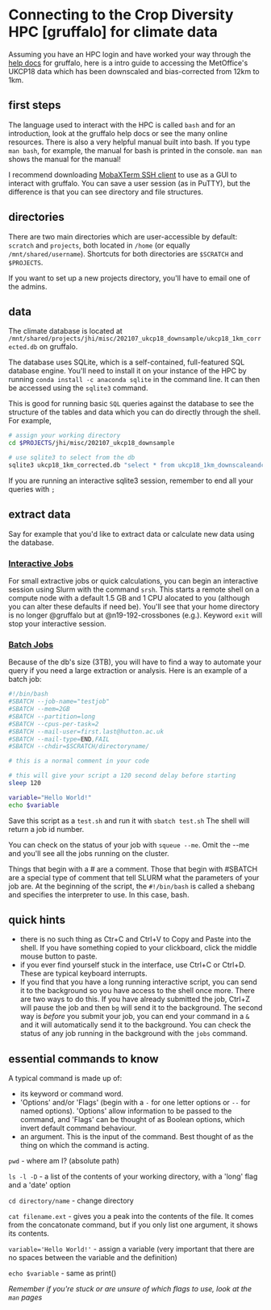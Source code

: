 # Connecting to the Crop Diversity HPC [gruffalo] for climate data 

Assuming you have an HPC login and have worked your way through the [help docs](https://help.cropdiversity.ac.uk) for gruffalo, here is a intro guide to accessing the MetOffice's UKCP18 data which has been downscaled and bias-corrected from 12km to 1km.


## first steps
The language used to interact with the HPC is called ```bash``` and for an introduction, look at the gruffalo help docs or see the many online resources. There is also a very helpful manual built into bash. If you type ```man bash```, for example, the manual for bash is printed in the console. ```man man``` shows the manual for the manual!

I recommend downloading [MobaXTerm SSH client](https://mobaxterm.mobatek.net/) to use as a GUI to interact with gruffalo. You can save a user session (as in PuTTY), but the difference is that you can see directory and file structures.


## directories 
There are two main directories which are user-accessible by default: ```scratch``` and ```projects```, both located in ```/home``` (or equally ```/mnt/shared/username```). Shortcuts for both directories are ```$SCRATCH``` and ```$PROJECTS```.

If you want to set up a new projects directory, you'll have to email one of the admins.


## data
The climate database is located at ```/mnt/shared/projects/jhi/misc/202107_ukcp18_downsample/ukcp18_1km_corrected.db``` on gruffalo.

The database uses SQLite, which is a self-contained, full-featured SQL database engine. You'll need to install it on your instance of the HPC by running ```conda install -c anaconda sqlite``` in the command line. It can then be accessed using the ```sqlite3``` command.

This is good for running basic ```SQL``` queries against the database to see the structure of the tables and data which you can do directly through the shell. For example, 

```bash 
# assign your working directory
cd $PROJECTS/jhi/misc/202107_ukcp18_downsample

# use sqlite3 to select from the db
sqlite3 ukcp18_1km_corrected.db "select * from ukcp18_1km_downscaleandcorrect_uk where id_1km = 1 and year = 1981;"
```
If you are running an interactive sqlite3 session, remember to end all your queries with ```;```


## extract data 
Say for example that you'd like to extract data or calculate new data using the database. 


### [Interactive Jobs](https://help.cropdiversity.ac.uk/slurm-overview.html#interactive-jobs)

For small extractive jobs or quick calculations, you can begin an interactive session using Slurm with the command ```srsh```. This starts a remote shell on a compute node with a default 1.5 GB and 1 CPU alocated to you (although you can alter these defaults if need be). You'll see that your home directory is no longer @gruffalo but at @n19-192-crossbones (e.g.). Keyword ```exit``` will stop your interactive session.


### [Batch Jobs](https://help.cropdiversity.ac.uk/slurm-overview.html#batch-jobs)

Because of the db's size (3TB), you will have to find a way to automate your query if you need a large extraction or analysis. Here is an example of a batch job:

```bash
#!/bin/bash 
#SBATCH --job-name="testjob"
#SBATCH --mem=2GB
#SBATCH --partition=long
#SBATCH --cpus-per-task=2
#SBATCH --mail-user=first.last@hutton.ac.uk
#SBATCH --mail-type=END,FAIL
#SBATCH --chdir=$SCRATCH/directoryname/

# this is a normal comment in your code

# this will give your script a 120 second delay before starting
sleep 120

variable="Hello World!"
echo $variable
```

Save this script as a ```test.sh``` and run it with ```sbatch test.sh```
The shell will return a job id number. 

You can check on the status of your job with ```squeue --me```. Omit the --me and you'll see all the jobs running on the cluster. 

Things that begin with a # are a comment. Those that begin with #SBATCH are a special type of comment that tell SLURM what the parameters of your job are. At the beginning of the script, the ```#!/bin/bash``` is called a shebang and specifies the interpreter to use. In this case, bash.


## quick hints 
* there is no such thing as Ctr+C and Ctrl+V to Copy and Paste into the shell. If you have something copied to your clickboard, click the middle mouse button to paste.
* if you ever find yourself stuck in the interface, use Ctrl+C or Ctrl+D. These are typical keyboard interrupts.
* If you find that you have a long running interactive script, you can send it to the background so you have access to the shell once more. There are two ways to do this. If you have already submitted the job, Ctrl+Z will pause the job and then ```bg``` will send it to the background. The second way is <i>before</i> you submit your job, you can end your command in a ```&``` and it will automatically send it to the background. You can check the status of any job running in the background with the ```jobs``` command.


## essential commands to know
A typical command is made up of: 
* its keyword or command word. 
* 'Options' and/or 'Flags' (begin with a ```-``` for one letter options or ```--``` for named options). 'Options' allow information to be passed to the command, and 'Flags' can be thought of as Boolean options, which invert default command behaviour.
* an argument. This is the input of the command. Best thought of as the thing on which the command is acting.

```pwd``` - where am I? (absolute path)

```ls -l -D``` - a list of the contents of your working directory, with a 'long' flag and a 'date' option

```cd directory/name``` - change directory 

```cat filename.ext``` - gives you a peak into the contents of the file. It comes from the concatonate command, but if you only list one argument, it shows its contents.

```variable='Hello World!'``` - assign a variable (very important that there are no spaces between the variable and the definition)

```echo $variable``` - same as print()

<i>Remember if you're stuck or are unsure of which flags to use, look at the ```man``` pages</i>

